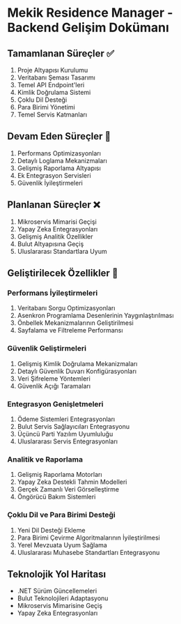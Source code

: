 # Mekik Residence Manager - Backend Gelişim Dokümanı

## Tamamlanan Süreçler ✅
1. Proje Altyapısı Kurulumu
2. Veritabanı Şeması Tasarımı
3. Temel API Endpoint'leri
4. Kimlik Doğrulama Sistemi
5. Çoklu Dil Desteği
6. Para Birimi Yönetimi
7. Temel Servis Katmanları

## Devam Eden Süreçler 🔶
1. Performans Optimizasyonları
2. Detaylı Loglama Mekanizmaları
3. Gelişmiş Raporlama Altyapısı
4. Ek Entegrasyon Servisleri
5. Güvenlik İyileştirmeleri

## Planlanan Süreçler ❌
1. Mikroservis Mimarisi Geçişi
2. Yapay Zeka Entegrasyonları
3. Gelişmiş Analitik Özellikler
4. Bulut Altyapısına Geçiş
5. Uluslararası Standartlara Uyum

## Geliştirilecek Özellikler 🚧

### Performans İyileştirmeleri
1. Veritabanı Sorgu Optimizasyonları
2. Asenkron Programlama Desenlerinin Yaygınlaştırılması
3. Önbellek Mekanizmalarının Geliştirilmesi
4. Sayfalama ve Filtreleme Performansı

### Güvenlik Geliştirmeleri
1. Gelişmiş Kimlik Doğrulama Mekanizmaları
2. Detaylı Güvenlik Duvarı Konfigürasyonları
3. Veri Şifreleme Yöntemleri
4. Güvenlik Açığı Taramaları

### Entegrasyon Genişletmeleri
1. Ödeme Sistemleri Entegrasyonları
2. Bulut Servis Sağlayıcıları Entegrasyonu
3. Üçüncü Parti Yazılım Uyumluluğu
4. Uluslararası Servis Entegrasyonları

### Analitik ve Raporlama
1. Gelişmiş Raporlama Motorları
2. Yapay Zeka Destekli Tahmin Modelleri
3. Gerçek Zamanlı Veri Görselleştirme
4. Öngörücü Bakım Sistemleri

### Çoklu Dil ve Para Birimi Desteği
1. Yeni Dil Desteği Ekleme
2. Para Birimi Çevirme Algoritmalarının İyileştirilmesi
3. Yerel Mevzuata Uyum Sağlama
4. Uluslararası Muhasebe Standartları Entegrasyonu

## Teknolojik Yol Haritası
- .NET Sürüm Güncellemeleri
- Bulut Teknolojileri Adaptasyonu
- Mikroservis Mimarisine Geçiş
- Yapay Zeka Entegrasyonları
